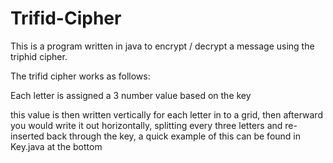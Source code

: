 # Trifid-Cipher

This is a program written in java to encrypt / decrypt a message using the triphid cipher.

The trifid cipher works as follows:

Each letter is assigned a 3 number value based on the key

this value is then written vertically for each letter in to a grid, then afterward you would write it out horizontally, splitting every three letters and re-inserted back through the key, a quick example of this can be found in Key.java at the bottom
